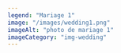 ```yaml
---
legend: "Mariage 1"
image: "/images/wedding1.png"
imageAlt: "photo de mariage 1"
imageCategory: "img-wedding"
---
```

